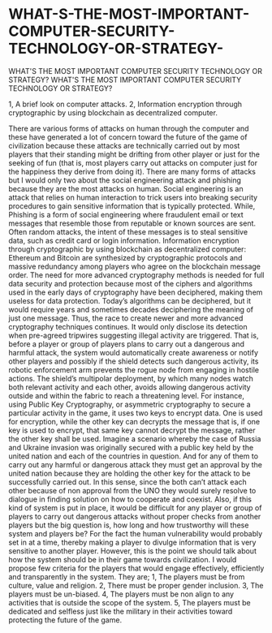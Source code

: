 # WHAT-S-THE-MOST-IMPORTANT-COMPUTER-SECURITY-TECHNOLOGY-OR-STRATEGY-
WHAT'S THE MOST IMPORTANT COMPUTER SECURITY TECHNOLOGY OR STRATEGY?
WHAT'S THE MOST IMPORTANT COMPUTER SECURITY TECHNOLOGY OR STRATEGY?


1, A brief look on computer attacks.
2, Information encryption through cryptographic by using blockchain as decentralized computer.

There are various forms of attacks on human through the computer and these have generated a lot of concern toward the future of the game of civilization because these attacks are technically carried out by most players that their standing might be drifting from other player or just for the seeking of fun (that is, most players carry out attacks on computer just for the happiness they derive from doing it). There are many forms of attacks but I would only two about the social engineering attack and phishing because they are the most attacks on human. Social engineering is an attack that relies on human interaction to trick users into breaking security procedures to gain sensitive information that is typically protected. While, Phishing is a form of social engineering where fraudulent email or text messages that resemble those from reputable or known sources are sent. Often random attacks, the intent of these messages is to steal sensitive data, such as credit card or login information.
Information encryption through cryptographic by using blockchain as decentralized computer:
Ethereum and Bitcoin are synthesized by cryptographic protocols and massive redundancy among players who agree on the blockchain message order. The need for more advanced cryptography methods is needed for full data security and protection because most of the ciphers and algorithms used in the early days of cryptography have been deciphered, making them useless for data protection. Today’s algorithms can be deciphered, but it would require years and sometimes decades deciphering the meaning of just one message. Thus, the race to create newer and more advanced cryptography techniques continues. It would only disclose its detection when pre-agreed tripwires suggesting illegal activity are triggered. That is, before a player or group of players plans to carry out a dangerous and harmful attack, the system would automatically create awareness or notify other players and possibly if the shield detects such dangerous activity, its robotic enforcement arm prevents the rogue node from engaging in hostile actions. The shield’s multipolar deployment, by which many nodes watch both relevant activity and each other, avoids allowing dangerous activity outside and within the fabric to reach a threatening level. For instance, using Public Key Cryptography, or asymmetric cryptography to secure a particular activity in the game, it uses two keys to encrypt data. One is used for encryption, while the other key can decrypts the message that is, if one key is used to encrypt, that same key cannot decrypt the message, rather the other key shall be used. Imagine a scenario whereby the case of Russia and Ukraine invasion was originally secured with a public key held by the united nation and each of the countries in question. And for any of them to carry out any harmful or dangerous attack they must get an approval by the united nation because they are holding the other key for the attack to be successfully carried out. In this sense, since the both can’t attack each other because of non approval from the UNO they would surely resolve to dialogue in finding solution on how to cooperate and coexist.
Also, if this kind of system is put in place, it would be difficult for any player or group of players to carry out dangerous attacks without proper checks from another players but the big question is, how long and how trustworthy will these system and players be? For the fact the human vulnerability would probably set in at a time, thereby making a player to divulge information that is very sensitive to another player.  However, this is the point we should talk about how the system should be in their game towards civilization. I would propose few criteria for the players that would engage effectively, efficiently and transparently in the system. They are;
1,  The players must be from culture, value and religion.
2,	There must be proper gender inclusion.
3,	The players must be un-biased.
4,  The players must be non align to any activities that is outside the scope of the system. 
5,  The players must be dedicated and selfless just like the military in their activities toward protecting the future of the game.




